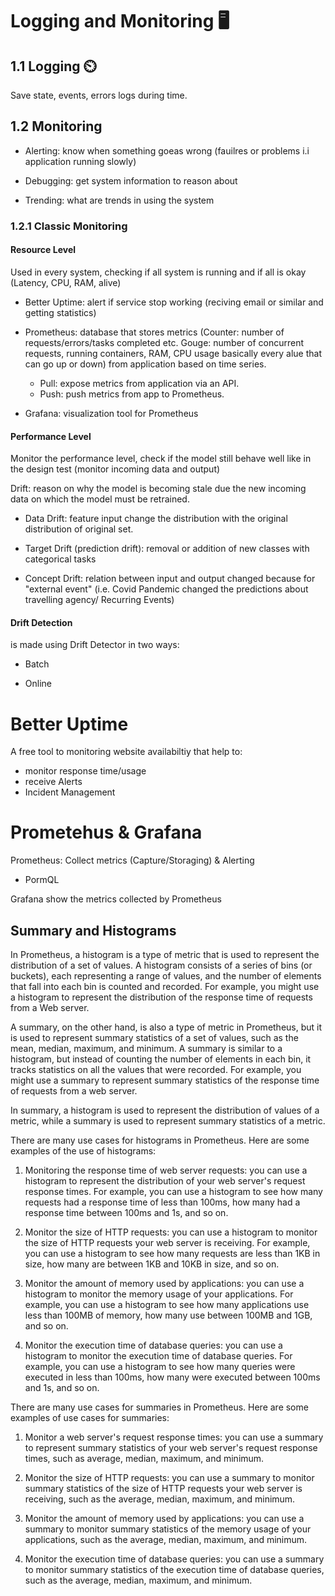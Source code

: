 # Logging and Monitoring 🖥️

## 1.1 Logging ⏲️

Save state, events, errors logs during time.

## 1.2 Monitoring

- Alerting: know when something goeas wrong (fauilres or problems i.i application running slowly)

- Debugging: get system information to reason about

- Trending: what are trends in using the system

### 1.2.1 Classic Monitoring

#### Resource Level
Used in every system, checking if all system is running and if all is okay (Latency, CPU, RAM, alive)

- Better Uptime: alert if service stop working (reciving email or similar and getting statistics)

- Prometheus: database that stores metrics (Counter: number of requests/errors/tasks completed etc. Gouge: number of concurrent requests, running containers, RAM, CPU usage basically every alue that can go up or down) from application based on time series.

    - Pull: expose metrics from application via an API.
    - Push: push metrics from app to Prometheus.

- Grafana: visualization tool for Prometheus

#### Performance Level
Monitor the performance level, check if the model still behave well like in the design test (monitor incoming data and output)

Drift: reason on why the model is becoming stale due the new incoming data on which the model must be retrained.

- Data Drift: feature input change the distribution with the original distribution of original set.

- Target Drift (prediction drift): removal or addition of new classes with categorical tasks

- Concept Drift: relation between input and output changed because for "external event" (i.e. Covid Pandemic changed the predictions about travelling agency/ Recurring Events)


#### Drift Detection

is made using Drift Detector in two ways:

- Batch

- Online


# Better Uptime

A free tool to monitoring website availabiltiy that help to:

- monitor response time/usage
- receive Alerts
- Incident Management

# Prometehus & Grafana        

Prometheus: Collect metrics (Capture/Storaging) & Alerting

- PormQL  

Grafana show the metrics collected by Prometheus

## Summary and Histograms

In Prometheus, a histogram is a type of metric that is used to represent the distribution of a set of values. A histogram consists of a series of bins (or buckets), each representing a range of values, and the number of elements that fall into each bin is counted and recorded. For example, you might use a histogram to represent the distribution of the response time of requests from a Web server.

A summary, on the other hand, is also a type of metric in Prometheus, but it is used to represent summary statistics of a set of values, such as the mean, median, maximum, and minimum. A summary is similar to a histogram, but instead of counting the number of elements in each bin, it tracks statistics on all the values that were recorded. For example, you might use a summary to represent summary statistics of the response time of requests from a web server.

In summary, a histogram is used to represent the distribution of values of a metric, while a summary is used to represent summary statistics of a metric.


There are many use cases for histograms in Prometheus. Here are some examples of the use of histograms:

1. Monitoring the response time of web server requests: you can use a histogram to represent the distribution of your web server's request response times. For example, you can use a histogram to see how many requests had a response time of less than 100ms, how many had a response time between 100ms and 1s, and so on.

2. Monitor the size of HTTP requests: you can use a histogram to monitor the size of HTTP requests your web server is receiving. For example, you can use a histogram to see how many requests are less than 1KB in size, how many are between 1KB and 10KB in size, and so on.

3. Monitor the amount of memory used by applications: you can use a histogram to monitor the memory usage of your applications. For example, you can use a histogram to see how many applications use less than 100MB of memory, how many use between 100MB and 1GB, and so on.

4. Monitor the execution time of database queries: you can use a histogram to monitor the execution time of database queries. For example, you can use a histogram to see how many queries were executed in less than 100ms, how many were executed between 100ms and 1s, and so on.
    
There are many use cases for summaries in Prometheus. Here are some examples of use cases for summaries:

1. Monitor a web server's request response times: you can use a summary to represent summary statistics of your web server's request response times, such as average, median, maximum, and minimum.

2. Monitor the size of HTTP requests: you can use a summary to monitor summary statistics of the size of HTTP requests your web server is receiving, such as the average, median, maximum, and minimum.

3. Monitor the amount of memory used by applications: you can use a summary to monitor summary statistics of the memory usage of your applications, such as the average, median, maximum, and minimum.

4. Monitor the execution time of database queries: you can use a summary to monitor summary statistics of the execution time of database queries, such as the average, median, maximum, and minimum.